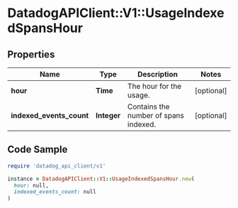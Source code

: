 # DatadogAPIClient::V1::UsageIndexedSpansHour

## Properties

| Name | Type | Description | Notes |
| ---- | ---- | ----------- | ----- |
| **hour** | **Time** | The hour for the usage. | [optional] |
| **indexed_events_count** | **Integer** | Contains the number of spans indexed. | [optional] |

## Code Sample

```ruby
require 'datadog_api_client/v1'

instance = DatadogAPIClient::V1::UsageIndexedSpansHour.new(
  hour: null,
  indexed_events_count: null
)
```

